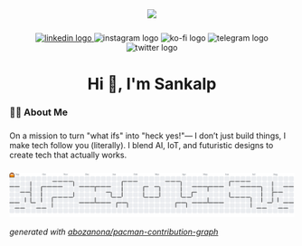 <div align="center">
  <img height="300" src="https://media.giphy.com/media/M9gbBd9nbDrOTu1Mqx/giphy.gif"  />
</div>

###

<div align="center">
  <a href="www.linkedin.com/in/sankalpsharma18" target="_blank">
    <img src="https://img.shields.io/static/v1?message=LinkedIn&logo=linkedin&label=&color=0077B5&logoColor=white&labelColor=&style=for-the-badge" height="25" alt="linkedin logo"  />
  </a>
  <img src="https://img.shields.io/static/v1?message=Instagram&logo=instagram&label=&color=E4405F&logoColor=white&labelColor=&style=for-the-badge" height="25" alt="instagram logo"  />
  <img src="https://img.shields.io/static/v1?message=Ko-fi&logo=ko-fi&label=&color=F16061&logoColor=white&labelColor=&style=for-the-badge" height="25" alt="ko-fi logo"  />
  <img src="https://img.shields.io/static/v1?message=Telegram&logo=telegram&label=&color=2CA5E0&logoColor=white&labelColor=&style=for-the-badge" height="25" alt="telegram logo"  />
  <img src="https://img.shields.io/static/v1?message=Twitter&logo=twitter&label=&color=1DA1F2&logoColor=white&labelColor=&style=for-the-badge" height="25" alt="twitter logo"  />
</div>

###

<h1 align="center">Hi 👋,  I'm Sankalp</h1>

###

<h3 align="left">👩‍💻  About Me</h3>

###

<p align="left">On a mission to turn "what ifs" into "heck yes!"— I don’t just build things, I make tech follow you (literally). I blend AI, IoT, and futuristic designs to create tech that actually works.</p>

###

<picture>
  <source media="(prefers-color-scheme: dark)" srcset="https://raw.githubusercontent.com/sankalp1806/sankalp1806/output/pacman-contribution-graph-dark.svg">
  <source media="(prefers-color-scheme: light)" srcset="https://raw.githubusercontent.com/sankalp1806/sankalp1806/output/pacman-contribution-graph.svg">
  <img alt="pacman contribution graph" src="https://raw.githubusercontent.com/sankalp1806/sankalp1806/output/pacman-contribution-graph.svg">
</picture>

_generated with [abozanona/pacman-contribution-graph](https://abozanona.github.io/pacman-contribution-graph/)_

###
<!--
**sankalp1806/sankalp1806** is a ✨ _special_ ✨ repository because its `README.md` (this file) appears on your GitHub profile.

Here are some ideas to get you started:

- 🔭 I’m currently working on ...
- 🌱 I’m currently learning ...
- 👯 I’m looking to collaborate on ...
- 🤔 I’m looking for help with ...
- 💬 Ask me about ...
- 📫 How to reach me: ...
- 😄 Pronouns: ...
- ⚡ Fun fact: ...
-->
